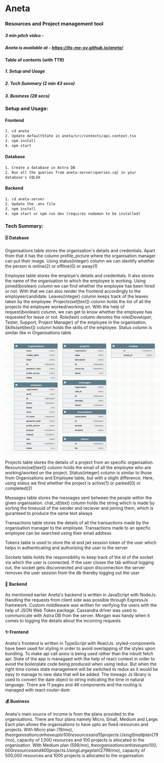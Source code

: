 # Aneta
### Resources and Project management tool

##### 3 min pitch video - 
##### Aneta is available at - https://its-me-sv.github.io/aneta/

#### Table of contents (with TTR)
##### 1. Setup and Usage
##### 2. Tech Summary (2 min 43 secs)
##### 3. Business (28 secs)

### Setup and Usage:
#### Frontend
``` 
1. cd aneta
2. Update defaultState in aneta/src/contexts/api.context.tsx
3. npm install
4. npm start
```
#### Database
```
1. Create a database in Astra DB
2. Run all the queries from aneta-server/queries.cql in your database's CQLSH
```
#### Backend
```
1. cd aneta-server
2. Update the .env file
3. npm install
4. npm start or npm run dev (requires nodemon to be installed)
```

### Tech Summary:
#### 🗄️ Database
Organisations table stores the organisation's details and credentials. Apart from that it has the
column profile_picture where the organisation manager can put their image. Using status(integer) column we can identify whether the person is online(2) or offline(0) or away(1)

Employee table stores the employe's details and credentials. It also stores the name of the organisation to which the employee is working. Using joined(boolean) column we can find whether the employee has been hired or not. With that we can also render the frontend accordingly to the employee/candidate. Leaves(integer) column keeps track of the leaves taken by the employee. Projects(set[text]) column holds the list of all the projects the employee worked/working on. With the help of request(boolean) column, we can get to know whether the employee has requested for leave or not. Role(text) column denotes the role(Developer, Tester, Support, Project Manager) of the employee in the organisation. Skills(set[text]) column holds the skills of the employee.
Status column is similar like in Organisations table

![](https://github.com/jarusYajiv67/aneta/blob/main/db.PNG)

Projects table stores the details of a project from an specific organisation. Resources(set[text]) column holds the email of all the employee who are working/worked on the project. Status(integer) column is similar to those from Organisations and Employee table, but with a slight difference. Here, using status we find whether the project is active(1) or parked(0) or completed(2)

Messages table stores the messages sent between the people within the given organisation. chat_id(text) column holds the string which is made by sorting the timeuuid of the sender and reciever and joining them, which is guranteed to produce the same text always

Transactions table stores the details of all the transactions made by the organisation manager to the employee. Transactions made to an specfic employee can be searched using their email address

Tokens table is used to store the id and jwt session token of the user which helps in authenticating and authorizing the user to the server

Sockets table holds the responsibility to keep track of the id of the socket via which the user is connected. If the user closes the tab without logging out, the socket gets disconnected and upon disconnection the server removes the user session from the db thereby logging out the user

#### 🚀 Backend
As mentioned earlier Aneta's backend is written in JavaScript with NodeJs. Handling the requests from client side was possible through ExpressJs framework. Custom middleware was written for verifying the users with the help of JSON Web Token package. Cassandra driver was used to communicate with Astra DB from the server.  Morgan was handy when it comes to logging the details about the incoming requests

#### ✨ Frontend
Aneta's frontend is written in TypeScript with ReactJs. styled-components have been used for styling in order to avoid overlapping of the styles upon bundling. To make api call axios is being used rather than the inbuilt fetch api. State of the app is managaed with the help of react context in order to avoid the boilerplate code being produced when using redux. But when the right time comes state management will be switched to redux as it would be easy to manage to new data that will be added. The timeago Js library is used to convert the date object to string indicating the time in natural language. There are 11 pages and 46 components and the routing is managed with react-router-dom

#### 💰 Business
Aneta's main source of income is from the plans provided to the organisations. There are four plans namely Micro, Small, Medium and Large. Each plan allows the organisations to have upto an fixed resources and projects. With Micro plan (19$/mo), the organisation can have upto 100 resources and 15 projects. Using Small plan (79$/mo), capacity of 1,000 resources and 100 projects is allocated to the organisation. With Medium plan (599$/mo), the organisation can have upto 100,000 resources and 400 projects. Using Large plan (2799$/mo), capacity of 500,000 resources and 1000 projects is allocated to the organisation
